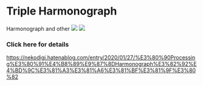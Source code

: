 # Triple Harmonograph 
Harmonograph and other
![](https://github.com/Nekodigi/Images/blob/master/2020/Triple%20Harmonograph.png)
![](https://github.com/Nekodigi/Images/blob/master/2020/Harmonograph.png)
### Click here for details
https://nekodigi.hatenablog.com/entry/2020/01/27/%E3%80%90Processing%E3%80%91%E4%B8%89%E9%87%8DHarmonograph%E3%82%92%E4%BD%9C%E3%81%A3%E3%81%A6%E3%81%BF%E3%81%9F%E3%80%82
